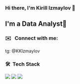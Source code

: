 ### Hi there, I'm Kirill Izmaylov 👋

## I'm a Data Analyst🔭

### ✉️ &nbsp; Connect with me:
tg: @KKIzmaylov

### 🛠 &nbsp;Tech Stack
<img src="https://img.shields.io/badge/python-darkslategray?style=for-the-badge&logo=python&logoColor=gold" /> <img src="https://img.shields.io/badge/SQL-darkslategray?style=for-the-badge&logo=postgresql&logoColor=blue" /> <img src="https://img.shields.io/badge/markdown-darkslategray?style=for-the-badge&logo=markdown&logoColor=red" />




<!--
**KeepItRILL/KeepItRILL** is a ✨ _special_ ✨ repository because its `README.md` (this file) appears on your GitHub profile.

Here are some ideas to get you started:
img src="https://img.shields.io/badge/НАДПИСЬ НА БЕЙДЖЕ-ЦВЕТ ФОНА?style=for-the-badge&logo=НАЗВАНИЕ ЛОГОТИПА&logoColor=ЦВЕТ ЛОГОТИПА"
- 🔭 I’m currently working on ...
- 🌱 I’m currently learning ...
- 👯 I’m looking to collaborate on ...
- 🤔 I’m looking for help with ...
- 💬 Ask me about ...
- 📫 How to reach me: ...
- 😄 Pronouns: ...
- ⚡ Fun fact: ...
-->
